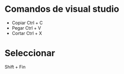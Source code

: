 # Comandos de visual studio
 - Copiar Ctrl + C
 - Pegar Ctrl + V
 - Cortar Ctrl + X

 # Seleccionar
 Shift + Fin